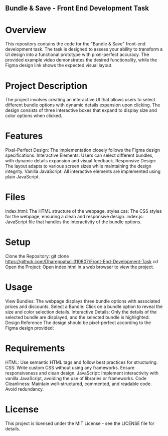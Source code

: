 ## Bundle & Save - Front End Development Task

# Overview
This repository contains the code for the "Bundle & Save" front-end development task. The task is designed to assess your ability to transform a UI design into a functional prototype with pixel-perfect accuracy. The provided example video demonstrates the desired functionality, while the Figma design link shows the expected visual layout.

# Project Description
The project involves creating an interactive UI that allows users to select different bundle options with dynamic details expansion upon clicking. The design consists of three interactive boxes that expand to display size and color options when clicked.

# Features
Pixel-Perfect Design: The implementation closely follows the Figma design specifications.
Interactive Elements: Users can select different bundles, with dynamic details expansion and visual feedback.
Responsive Design: The layout adapts to various screen sizes while maintaining the design integrity.
Vanilla JavaScript: All interactive elements are implemented using plain JavaScript.

# Files
index.html: The HTML structure of the webpage.
styles.css: The CSS styles for the webpage, ensuring a clean and responsive design.
index.js: JavaScript file that handles the interactivity of the bundle options.

# Setup
Clone the Repository:
git clone <https://github.com/Dhareppahalli310807/Front-End-Development-Task>
cd <Front-End-Development-Task>
Open the Project:
Open index.html in a web browser to view the project.

# Usage
View Bundles: The webpage displays three bundle options with associated prices and discounts.
Select a Bundle: Click on a bundle option to reveal the size and color selection details.
Interactive Details: Only the details of the selected bundle are displayed, and the selected bundle is highlighted.
Design Reference
The design should be pixel-perfect according to the Figma design provided:

# Requirements
HTML: Use semantic HTML tags and follow best practices for structuring.
CSS: Write custom CSS without using any frameworks. Ensure responsiveness and clean design.
JavaScript: Implement interactivity with vanilla JavaScript, avoiding the use of libraries or frameworks.
Code Cleanliness: Maintain well-structured, commented, and readable code. Avoid redundancy.

# License
This project is licensed under the MIT License - see the LICENSE file for details.